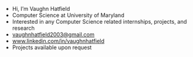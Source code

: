 -  Hi, I’m Vaughn Hatfield
-  Computer Science at University of Maryland
-  Interested in any Computer Science related internships, projects, and research
-  vaughnhatfield2003@gmail.com
-  www.linkedin.com/in/vaughnhatfield
-  Projects available upon request
<!---
VaughnHatfield/VaughnHatfield is a ✨ special ✨ repository because its `README.md` (this file) appears on your GitHub profile.
You can click the Preview link to take a look at your changes.
--->
